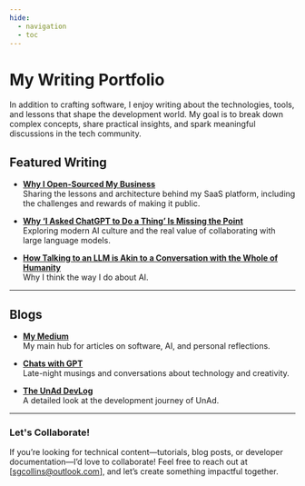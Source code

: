 ```yaml
---
hide:
  - navigation
  - toc
---
```


# My Writing Portfolio

In addition to crafting software, I enjoy writing about the technologies, tools, and lessons that shape the development world. My goal is to break down complex concepts, share practical insights, and spark meaningful discussions in the tech community.

## Featured Writing
- **[Why I Open-Sourced My Business](https://nibblesnbits.medium.com/why-i-publicly-posted-the-full-source-for-my-business-24cc8e296884)**  
   Sharing the lessons and architecture behind my SaaS platform, including the challenges and rewards of making it public.

- **[Why ‘I Asked ChatGPT to Do a Thing’ Is Missing the Point](https://nibblesnbits.medium.com/why-i-asked-chatgpt-to-do-a-thing-is-missing-the-point-d01ac70f25dd)**  
   Exploring modern AI culture and the real value of collaborating with large language models.

- **[How Talking to an LLM is Akin to a Conversation with the Whole of Humanity](https://nibblesnbits.medium.com/how-talking-to-an-llm-is-akin-to-a-conversation-with-the-whole-of-humanity-bb29c60a7681)**  
   Why I think the way I do about AI.

---

## Blogs
- **[My Medium](https://nibblesnbits.medium.com/)**  
   My main hub for articles on software, AI, and personal reflections.

- **[Chats with GPT](https://nibblesnbits.github.io/chats-with-gpt/)**  
   Late-night musings and conversations about technology and creativity.

- **[The UnAd DevLog](https://blog.theunad.com/)**  
   A detailed look at the development journey of UnAd.

---

### Let's Collaborate!
If you’re looking for technical content—tutorials, blog posts, or developer documentation—I’d love to collaborate! Feel free to reach out at [sgcollins@outlook.com], and let’s create something impactful together.
